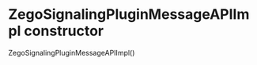 


# ZegoSignalingPluginMessageAPIImpl constructor







ZegoSignalingPluginMessageAPIImpl()












